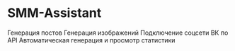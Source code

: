 # SMM-Assistant
Генерация постов Генерация изображений Подключение соцсети ВК по API Автоматическая генерация и просмотр статистики
